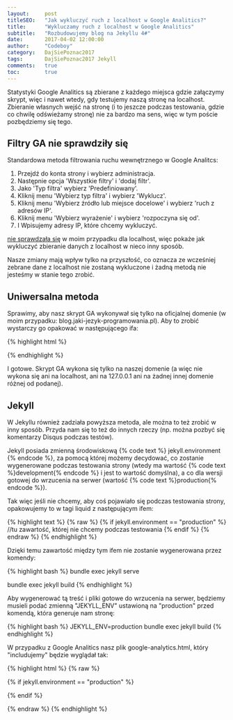 ```yaml
---
layout:     post
titleSEO:   "Jak wykluczyć ruch z localhost w Google Analitics?"
title:      "Wykluczamy ruch z localhost w Google Analitics"
subtitle:   "Rozbudowujemy blog na Jekyllu 4#"
date:       2017-04-02 12:00:00
author:     "Codeboy"
category:   DajSiePoznac2017
tags:       DajSiePoznac2017 Jekyll
comments:   true
toc:        true
---
```

Statystyki Google Analitics są zbierane z każdego miejsca gdzie załączymy skrypt, więc i nawet wtedy, gdy testujemy naszą stronę na localhost. Zbieranie własnych wejść na stronę (i to jeszcze podczas testowania, gdzie co chwilę odświeżamy stronę) nie za bardzo ma sens, więc w tym poście pozbędziemy się tego.

## Filtry GA nie sprawdziły się

Standardowa metoda filtrowania ruchu wewnętrznego w Google Analitcs:

1. Przejdź do konta strony i wybierz administracja.
2. Następnie opcja 'Wszystkie filtry' i 'dodaj filtr'.
3. Jako 'Typ filtra' wybierz 'Predefiniowany'.
4. Kliknij menu 'Wybierz typ filtra' i wybierz 'Wyklucz'.
5. Kliknij menu 'Wybierz źródło lub miejsce docelowe' i wybierz 'ruch z adresów IP'.
6. Kliknij menu 'Wybierz wyrażenie' i wybierz 'rozpoczyna się od'.
7. I Wpisujemy adresy IP, które chcemy wykluczyć.

<u>nie sprawdzała się</u> w moim przypadku dla localhost, więc pokaże jak wykluczyć zbieranie danych z localhost w nieco inny sposób.

<span class="note">Nasze zmiany mają wpływ tylko na przyszłość, co oznacza ze wcześniej zebrane dane z localhost nie zostaną wykluczone i żadną metodą nie jesteśmy w stanie tego zrobić.</span>

## Uniwersalna metoda

Sprawimy, aby nasz skrypt GA wykonywał się tylko na oficjalnej domenie (w moim przypadku: blog.jaki-jezyk-programowania.pl). Aby to zrobić wystarczy go opakować w następującego ifa:

{% highlight html %}
<script>
  if (document.location.hostname == "blog.jaki-jezyk-programowania.pl"){
    //kod Google Analitics
  }
</script>
{% endhighlight %}

I gotowe. Skrypt GA wykona się tylko na naszej domenie (a więc nie wykona się ani na localhost, ani na 127.0.0.1 ani na żadnej innej domenie różnej od podanej).

## Jekyll

W Jekyllu również zadziała powyższa metoda, ale można to też zrobić w inny sposób. Przyda nam się to też do innych rzeczy (np. można pozbyć się komentarzy Disqus podczas testów).

Jekyll posiada zmienną środowiskową {% code text %} jekyll.environment {% endcode %}, za pomocą której możemy decydować, co zostanie wygenerowane podczas testowania strony (wtedy ma wartość {% code text %}development{% endcode %} i jest to wartość domyślna), a co dla wersji gotowej do wrzucenia na serwer (wartość {% code text %}production{% endcode %}).

Tak więc jeśli nie chcemy, aby coś pojawiało się podczas testowania strony, opakowujemy to w tagi liquid z następującym ifem:

{% highlight text %}
{% raw %}
{% if jekyll.environment == "production" %}
   //tu zawartość, której nie chcemy podczas testowania
{% endif %}
{% endraw %}
{% endhighlight %}

Dzięki temu zawartość między tym ifem nie zostanie wygenerowana przez komendy:

{% highlight bash %}
bundle exec jekyll serve

bundle exec jekyll build
{% endhighlight %}

Aby wygenerować tą treść i pliki gotowe do wrzucenia na serwer, będziemy musieli podać zmienną "JEKYLL_ENV" ustawioną na "production" przed komendą, która generuje nam stronę:

{% highlight bash %}
JEKYLL_ENV=production bundle exec jekyll build
{% endhighlight %}

W przypadku z Google Analitics nasz plik <span class="file">google-analytics.html</span>, który "includujemy" będzie wyglądał tak:

{% highlight html %}
{% raw %}

{% if jekyll.environment == "production" %}
<script>
  (function(i,s,o,g,r,a,m){i['GoogleAnalyticsObject']=r;i[r]=i[r]||function(){
  (i[r].q=i[r].q||[]).push(arguments)},i[r].l=1*new Date();a=s.createElement(o),
  m=s.getElementsByTagName(o)[0];a.async=1;a.src=g;m.parentNode.insertBefore(a,m)
  })(window,document,'script','https://www.google-analytics.com/analytics.js','ga');

  ga('create', 'UA-90973428-2', 'auto');
  ga('send', 'pageview');

</script>
{% endif %}

{% endraw %}
{% endhighlight %}
